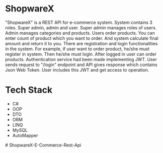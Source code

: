 <div>
  <h1>
    ShopwareX
  </h1>
</div>

<div>
  <p>
    "ShopwareX" is a REST API for e-commerce system. System contains 3 roles. Super admin, admin and user. Super admin manages roles of users. Admin manages categories and products. Users order products. You can enter count of product which you want to order. And system calculate final amount and return it to you. There are registration and login functionalities in the system. For example, if user want to order product, he/she must register in system. Then he/she must login. After logged in user can order products. Authentication service had been made implementing JWT. User sends request to "/login" endpoint and API gives response which contains Json Web Token. User includes this JWT and get access to operation.
  </p>
</div>

<div>
  <h1>
    Tech Stack
  </h1>
</div>

<div>
  <ul>
    <li>C#</li>
    <li>OOP</li>
    <li>DTO</li>
    <li>ORM</li>
    <li>LINQ</li>
    <li>MySQL</li>
    <li>AutoMapper</li>
  </ul>
</div>
# ShopwareX-E-Commerce-Rest-Api
